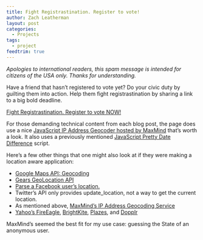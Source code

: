 ```yaml
---
title: Fight Registrastination. Register to vote!
author: Zach Leatherman
layout: post
categories:
  - Projects
tags:
  - project
feedtrim: true
---
```


*Apologies to international readers, this spam message is intended for citizens of the USA only. Thanks for understanding.*

Have a friend that hasn’t registered to vote yet? Do your civic duty by guilting them into action. Help them fight registrastination by sharing a link to a big bold deadline.

[Fight Registrastination. Register to vote NOW!][1]

[1]: http://www.zachleat.com/registrastination/

For those demanding technical content from each blog post, the page does use a nice [JavaScript IP Address Geocoder hosted by MaxMind][2] that’s worth a look. It also uses a previously mentioned [JavaScript Pretty Date Difference][3] script.

[2]: http://www.maxmind.com/app/javascript_city
[3]: http://www.zachleat.com/web/2008/03/23/yet-another-pretty-date-javascript/

Here’s a few other things that one might also look at if they were making a location aware application:

*   [Google Maps API: Geocoding][4]
*   [Gears GeoLocation API][5]
*   [Parse a Facebook user’s location.][6]
*   Twitter’s API only provides update_location, not a way to get the current location.
*   As mentioned above, [MaxMind’s IP Address Geocoding Service][8]
*   [Yahoo’s FireEagle][9], [BrightKite][10], [Plazes][11], and [Dopplr][12]

[4]: http://code.google.com/apis/maps/documentation/services.html#Geocoding
[5]: http://code.google.com/p/gears/wiki/GeolocationAPI
[6]: http://wiki.developers.facebook.com/index.php/Users.getInfo
[8]: http://www.maxmind.com/app/ip-location
[9]: http://fireeagle.yahoo.net/
[10]: http://brightkite.com/
[11]: http://plazes.com/
[12]: http://www.dopplr.com/

MaxMind’s seemed the best fit for my use case: guessing the State of an anonymous user.
